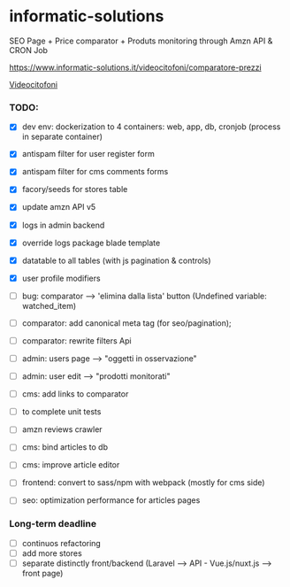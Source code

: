 # informatic-solutions
SEO Page + Price comparator + Produts monitoring through Amzn API & CRON Job

https://www.informatic-solutions.it/videocitofoni/comparatore-prezzi 

<a href="https://www.informatic-solutions.it/videocitofoni" rel="follow">Videocitofoni</a>

### TODO:

- [x] dev env: dockerization to 4 containers: web, app, db, cronjob (process in separate container)
- [x] antispam filter for user register form
- [x] antispam filter for cms comments forms
- [x] facory/seeds for stores table
- [x] update amzn API v5
- [x] logs in admin backend
- [x] override logs package blade template
- [x] datatable to all tables (with js pagination & controls)
- [x] user profile modifiers
- [ ] bug: comparator --> 'elimina dalla lista' button (Undefined variable: watched_item)
- [ ] comparator: add canonical meta tag (for seo/pagination);
- [ ] comparator: rewrite filters Api
- [ ] admin: users page --> "oggetti in osservazione"
- [ ] admin: user edit --> "prodotti monitorati"
- [ ] cms: add links to comparator
- [ ] to complete unit tests
- [ ] amzn reviews crawler
- [ ] cms: bind articles to db
- [ ] cms: improve article editor
- [ ] frontend: convert to sass/npm with webpack (mostly for cms side)
- [ ] seo: optimization performance for articles pages







### Long-term deadline

- [ ] continuos refactoring
- [ ] add more stores
- [ ] separate distinctly front/backend (Laravel --> API - Vue.js/nuxt.js --> front page)
